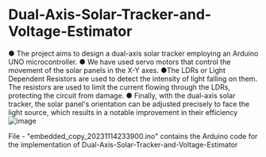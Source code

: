 # Dual-Axis-Solar-Tracker-and-Voltage-Estimator
● The project aims to design a dual-axis solar tracker employing an Arduino UNO microcontroller.
● We have used servo motors that control the movement of the solar panels in the X-Y axes.
●The LDRs or Light Dependent Resistors are used to detect the intensity of light falling on them. The resistors are used to limit the current flowing through the LDRs, protecting the circuit from damage.
● Finally, with the dual-axis solar tracker, the solar panel's orientation can be adjusted precisely to face the light source, which results in a notable improvement in their efficiency
![image](https://github.com/YashPratapS/Dual-Axis-Solar-Tracker-and-Voltage-Estimator/assets/95158391/b96f3a22-f9d5-41f7-9eec-cd5ebb120c4d)

File - "embedded_copy_20231114233900.ino" contains the Arduino code for the implementation of Dual-Axis-Solar-Tracker-and-Voltage-Estimator

